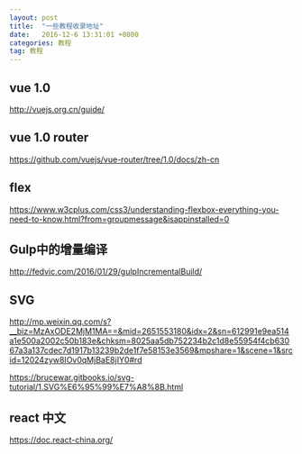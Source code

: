 ```yaml
---
layout: post
title:  "一些教程收录地址"
date:   2016-12-6 13:31:01 +0800
categories: 教程
tag: 教程
---
```


vue 1.0
------------------------
http://vuejs.org.cn/guide/


vue 1.0 router
------------------------
https://github.com/vuejs/vue-router/tree/1.0/docs/zh-cn


flex
------------------------
https://www.w3cplus.com/css3/understanding-flexbox-everything-you-need-to-know.html?from=groupmessage&isappinstalled=0


Gulp中的增量编译
------------------------
http://fedvic.com/2016/01/29/gulpIncrementalBuild/


SVG
------------------------
http://mp.weixin.qq.com/s?__biz=MzAxODE2MjM1MA==&mid=2651553180&idx=2&sn=612991e9ea514a1e500a2002c50b183e&chksm=8025aa5db752234b2c1d8e55954f4cb63067a3a137cdec7d1917b13239b2de1f7e58153e3569&mpshare=1&scene=1&srcid=12024zyw8IOv0qMjBaE8jIY0#rd 

https://brucewar.gitbooks.io/svg-tutorial/1.SVG%E6%95%99%E7%A8%8B.html 


react 中文
------------------------
https://doc.react-china.org/
